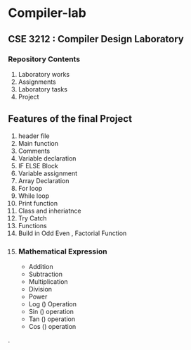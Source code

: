 # Compiler-lab
<h2>CSE 3212 : Compiler Design Laboratory</h2>
<h3>Repository Contents</h3>
<ol>
	<li> Laboratory works </li>
	 <li> Assignments </li>
	 <li> Laboratory tasks </li>
	<li> Project </li>
</ol>


<h2>Features of the final Project</h2>
<ol>
	<li>header file</li>
	<li>Main function</li>
	<li>Comments</li>
	<li>Variable declaration</li>
	<li>IF ELSE  Block</li>
	<li>Variable assignment</li>
	<li>Array Declaration</li>
	<li>For loop</li>
	<li>While loop </li>
	<li>Print function</li>
	<li>Class and inheriatnce</li>
	<li>Try Catch</li>
	<li>Functions</li>
	<li>Build in Odd Even , Factorial Function</li>
	<li>
		<h3>Mathematical Expression</h3>
		<ul>
			<li>Addition</li>
			<li>Subtraction</li>
			<li>Multiplication</li>
			<li>Division</li>
			<li>Power</li>
			<li>Log () Operation</li>
			<li>Sin () operation</li>
			<li>Tan () operation</li>
			<li> Cos () operation </li>
		</ul>
	
	
	
	
	
	

</ol>

.


